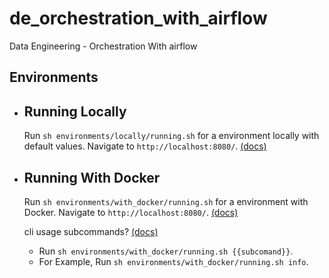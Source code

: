 # de_orchestration_with_airflow
Data Engineering - Orchestration With airflow

## Environments

* ## Running Locally

    Run `sh environments/locally/running.sh` for a environment locally with default values. Navigate to `http://localhost:8080/`. [(docs)](https://airflow.apache.org/docs/apache-airflow/stable/start/local.html)

* ## Running With Docker 

    Run `sh environments/with_docker/running.sh` for a environment with Docker. Navigate to `http://localhost:8080/`. [(docs)](https://airflow.apache.org/docs/apache-airflow/stable/start/docker.html)

    cli usage subcommands? [(docs)](https://airflow.apache.org/docs/apache-airflow/stable/usage-cli.html)

    * Run `sh environments/with_docker/running.sh {{subcomand}}`.
    * For Example, Run `sh environments/with_docker/running.sh info`.
    
    